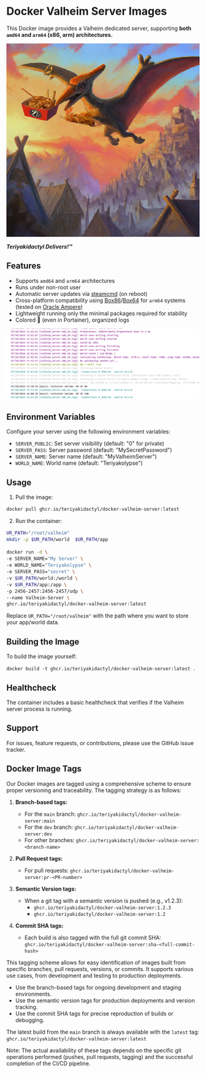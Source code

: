 # Docker Valheim Server Images

This Docker image provides a Valheim dedicated server, supporting **both `amd64` and `arm64` (x86, arm) architectures.**

![Teriyakidactyl Delivers!™](/images/teriyakidactyl_valheim.png)

**_Teriyakidactyl Delivers!™_**

## Features

- Supports `amd64` and `arm64` architectures
- Runs under non-root user
- Automatic server updates via [steamcmd](https://developer.valvesoftware.com/wiki/SteamCMD) (on reboot)
- Cross-platform compatibility using [Box86](https://github.com/ptitSeb/box86)/[Box64](https://github.com/ptitSeb/box64) for `arm64` systems (tested on [Oracle Ampere](https://www.oracle.com/cloud/compute/arm/))
- Lightweight running only the minimal packages required for stability
- Colored :rainbow: (even in Portainer), organized logs

![Teriyakidactyl Delivers!™](/images/logs.png)

## Environment Variables

Configure your server using the following environment variables:

- `SERVER_PUBLIC`: Set server visibility (default: "0" for private)
- `SERVER_PASS`: Server password (default: "MySecretPassword")
- `SERVER_NAME`: Server name (default: "MyValheimServer")
- `WORLD_NAME`: World name (default: "Teriyakolypse")

## Usage

1. Pull the image:
   
```bash
docker pull ghcr.io/teriyakidactyl/docker-valheim-server:latest
```

2. Run the container:
   
```bash
UR_PATH="/root/valheim"
mkdir -p $UR_PATH/world  $UR_PATH/app

docker run -d \
-e SERVER_NAME="My Server" \
-e WORLD_NAME="Teriyakolypse" \
-e SERVER_PASS="secret" \
-v $UR_PATH/world:/world \
-v $UR_PATH/app:/app \
-p 2456-2457:2456-2457/udp \
--name Valheim-Server \
ghcr.io/teriyakidactyl/docker-valheim-server:latest

```

Replace `UR_PATH="/root/valheim"` with the path where you want to store your app/world data.

## Building the Image

To build the image yourself:

```docker build -t ghcr.io/teriyakidactyl/docker-valheim-server:latest .```

## Healthcheck

The container includes a basic healthcheck that verifies if the Valheim server process is running.

## Support

For issues, feature requests, or contributions, please use the GitHub issue tracker.

## Docker Image Tags

Our Docker images are tagged using a comprehensive scheme to ensure proper versioning and traceability. The tagging strategy is as follows:

1. **Branch-based tags:**
   - For the `main` branch: `ghcr.io/teriyakidactyl/docker-valheim-server:main`
   - For the `dev` branch: `ghcr.io/teriyakidactyl/docker-valheim-server:dev`
   - For other branches: `ghcr.io/teriyakidactyl/docker-valheim-server:<branch-name>`

2. **Pull Request tags:**
   - For pull requests: `ghcr.io/teriyakidactyl/docker-valheim-server:pr-<PR-number>`

3. **Semantic Version tags:**
   - When a git tag with a semantic version is pushed (e.g., v1.2.3):
     - `ghcr.io/teriyakidactyl/docker-valheim-server:1.2.3`
     - `ghcr.io/teriyakidactyl/docker-valheim-server:1.2`

4. **Commit SHA tags:**
   - Each build is also tagged with the full git commit SHA:
     `ghcr.io/teriyakidactyl/docker-valheim-server:sha-<full-commit-hash>`

This tagging scheme allows for easy identification of images built from specific branches, pull requests, versions, or commits. It supports various use cases, from development and testing to production deployments.

- Use the branch-based tags for ongoing development and staging environments.
- Use the semantic version tags for production deployments and version tracking.
- Use the commit SHA tags for precise reproduction of builds or debugging.

The latest build from the `main` branch is always available with the `latest` tag:
`ghcr.io/teriyakidactyl/docker-valheim-server:latest`

Note: The actual availability of these tags depends on the specific git operations performed (pushes, pull requests, tagging) and the successful completion of the CI/CD pipeline.

